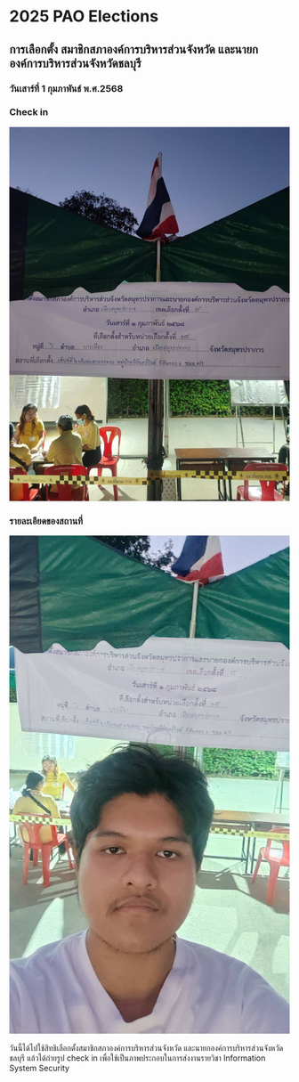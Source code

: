 # 2025 PAO Elections

## การเลือกตั้ง สมาชิกสภาองค์การบริหารส่วนจังหวัด และนายกองค์การบริหารส่วนจังหวัดชลบุรี
### วันเสาร์ที่ 1 กุมภาพันธ์ พ.ศ.2568

### Check in
![Image](pao_assets/221440_0.jpg)

### รายละเอียดของสถานที่
![Image](pao_assets/221441_0.jpg)

วันนี้ได้ไปใช้สิทธิเลือกตั้งสมาชิกสภาองค์การบริหารส่วนจังหวัด และนายกองค์การบริหารส่วนจังหวัดชลบุรี แล้วได้ถ่ายรูป check in เพื่อใช้เป็นภาพประกอบในการส่งงานรายวิชา Information System Security
